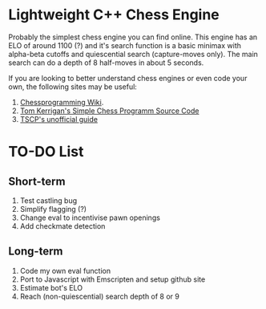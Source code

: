 # Lightweight C++ Chess Engine

Probably the simplest chess engine you can find online. This engine has an ELO of around 1100 (?) and it's search function is a basic minimax with alpha-beta cutoffs and quiescential search (capture-moves only). The main search can do a depth of 8 half-moves in about 5 seconds.

If you are looking to better understand chess engines or even code your own, the following sites may be useful:
1. [Chessprogramming Wiki](https://www.chessprogramming.org/Main_Page).
2. [Tom Kerrigan's Simple Chess Programm Source Code](http://www.tckerrigan.com/Chess/TSCP/)
3. [TSCP's unofficial guide](https://sites.google.com/site/tscpchess/home)

# TO-DO List

## Short-term
1. Test castling bug
2. Simplify flagging (?)
4. Change eval to incentivise pawn openings
3. Add checkmate detection

## Long-term
1. Code my own eval function
2. Port to Javascript with Emscripten and setup github site
3. Estimate bot's ELO
4. Reach (non-quiescential) search depth of 8 or 9